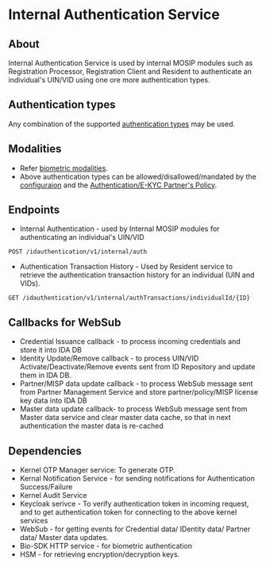 # Internal Authentication Service

## About
Internal Authentication Service is used by internal MOSIP modules such as Registration Processor, Registration Client and Resident to authenticate an individual's UIN/VID using one ore more authentication types.

## Authentication types
Any combination of the supported [authentication types](https://docs.mosip.io/1.2.0/id-authentication#authentication-types) may be used.
  
## Modalities
* Refer [biometric modalities](https://docs.mosip.io/1.2.0/biometrics#modalities).
* Above authentication types can be allowed/disallowed/mandated by the [configuraion](../../docs/configuration.md#allowed-authentication-types) and the [Authentication/E-KYC Partner's Policy](../../docs/configuration.md).

## Endpoints
* Internal Authentication - used by Internal MOSIP modules for authenticating an individual's UIN/VID

```
POST /idauthentication/v1/internal/auth
```

* Authentication Transaction History - Used by Resident service to retrieve the authentication transaction history for an individual (UIN and VIDs).

```
GET /idauthentication/v1/internal/authTransactions/individualId/{ID}
```

## Callbacks for WebSub 
* Credential Issuance callback - to process incoming credentials and store it into IDA DB
* Identity Update/Remove callback - to process UIN/VID Activate/Deactivate/Remove events sent from ID Repository and update them in IDA DB.
* Partner/MISP data update callback - to process  WebSub message sent from Partner Management Service and store partner/policy/MISP license key data into IDA DB
* Master data update callback- to process WebSub message sent from Master data service and clear master data cache, so that in next authentication the master data is re-cached


## Dependencies
* Kernel OTP Manager service: To generate OTP.
* Kernal Notification Service - for sending notifications for Authentication Success/Failure
* Kernel Audit Service
* Keycloak serivce - To verify authentication token in incoming request, and to get authentication token for connecting to the above kernel services
* WebSub - for getting events for Credential data/ IDentity data/ Partner data/ Master data updates.
* Bio-SDK HTTP service - for biometric authentication
* HSM - for retrieving encryption/decryption keys.


